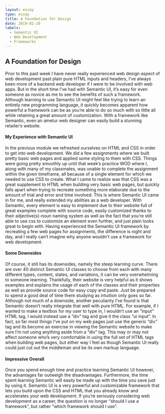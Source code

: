 ```yaml
---
layout: essay
type: essay
title: A Foundation for Design
date: 2019-02-20
labels:
  - Semantic UI
  - Web Development
  - Frameworks
---
```

## A Foundation for Design
Prior to this past week I have never really experienced web design aspect of web development past plain pure HTML inputs and headers, I’ve always been more of a backend web developer if I were to be involved with web apps. But in the short time I’ve had with Semantic UI, it’s easy for even someone as novice as me to see the benefits of such a framework. Although learning to use Semantic UI might feel like trying to learn an entirely new programming language, it quickly becomes apparent how powerful a framework can be as you’re able to do so much with so little all while retaining a great amount of customization. With a framework like Semantic, even an ametur web designer can easily build a stunning retailer’s website.
#### My Experience with Semantic UI
In the previous module we refreshed ourselves on HTML and CSS in order to get into web development. We did a few assignments where we built pretty basic web pages and applied some styling to them with CSS. Things were going pretty smoothly up until that week’s practice WOD where I, along with many of my classmates, was unable to complete the assignment within the given timeframe, all because of a single element for which we needed to use CSS to create. What I came to realize was that CSS was a great supplement to HTML when building very basic web pages, but quickly falls apart when trying to recreate something more elaborate due to the amount of trial and error and time involved. This is where Semantic UI came in for me, and really extended my abilities as a web developer. With Semantic, every element is easy to implement due to their website full of great examples complete with source code, easily customized thanks to their adjective(s)-noun naming system as well as the fact that you’re still able to use css to customize an element even further, and just plain looks great to begin with. Having experienced the Semantic UI framework by recreating a few web pages for assignments, the difference is night and day, and I really can’t imagine why anyone wouldn’t use a framework for web development.
#### Some Downsides
Of course, it still has its downsides, namely the steep learning curve. There are over 40 distinct Semantic UI classes to choose from each with many different types, content, states, and variations, it can be very overwhelming to someone learning. Thankfully, their website is very helpful as it shows examples and explains the usage of each of the classes and their properties as well as provide source code for easy copy and paste. Just be prepared to spend a good deal of time there studying as intuition only goes so far. Although not much of a downside, another peculiarity I’ve found is that Semantic doesn’t really integrate that well with pure HTML. For example, if I wanted to make a textbox for my user to type in, I wouldn’t use an “input” HTML tag, I would instead use a “div” tag and give it the class “ui input”. In fact, so far most things I’ve put on my web pages just use the generic “div” tag and its become an exercise in viewing the Semantic website to make sure I’m not using anything aside from a “div” tag. This may or may not affect someone who’s very comfortable in using the full set of HTML tags when building web pages, but either way I feel as though Semantic UI really could just cut out the middleman and be its own markup language.
#### Impressive Overall
Once you spend enough time and practice learning Semantic UI however, the advantages far outweigh the disadvantages. Furthermore, the time spent learning Semantic will easily be made up with the time you save just by using it. Semantic UI is a very powerful and customizable framework that lets you build upon the CSS and HTML that you already know and accelerates your web development. If you’re seriously considering web development as a career, the question is no longer “should I use a framework”, but rather “which framework should I use”.
